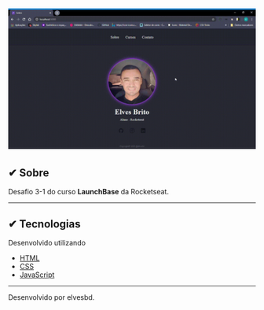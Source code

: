 <h1>
    <img src="public/Portifolio.gif">
</h1>

## ✔ Sobre
Desafio 3-1 do curso **LaunchBase** da Rocketseat.

---

## ✔ Tecnologias

Desenvolvido utilizando

 - [HTML](https://rocketseat.com.br/)
 - [CSS](https://rocketseat.com.br/)
 - [JavaScript](https://rocketseat.com.br/)


---
Desenvolvido por elvesbd.

 
